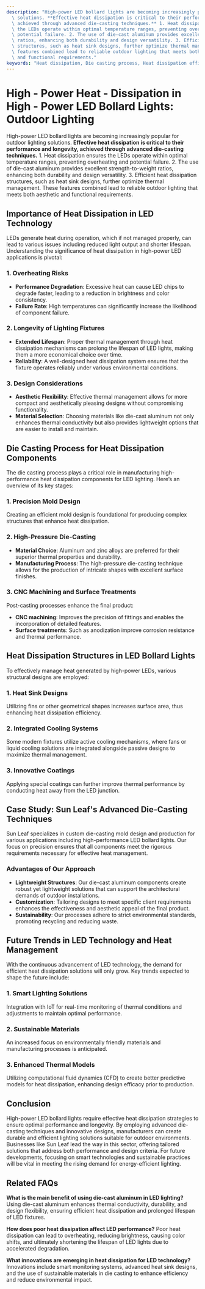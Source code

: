 ```yaml
---
description: "High-power LED bollard lights are becoming increasingly popular for outdoor lighting\
  \ solutions. **Effective heat dissipation is critical to their performance and longevity,\
  \ achieved through advanced die-casting techniques.** 1. Heat dissipation ensures\
  \ the LEDs operate within optimal temperature ranges, preventing overheating and\
  \ potential failure. 2. The use of die-cast aluminum provides excellent strength-to-weight\
  \ ratios, enhancing both durability and design versatility. 3. Efficient heat dissipation\
  \ structures, such as heat sink designs, further optimize thermal management. These\
  \ features combined lead to reliable outdoor lighting that meets both aesthetic\
  \ and functional requirements."
keywords: "Heat dissipation, Die casting process, Heat dissipation efficiency, Die-cast aluminum"
---
```

# High - Power Heat - Dissipation in High - Power LED Bollard Lights: Outdoor Lighting

High-power LED bollard lights are becoming increasingly popular for outdoor lighting solutions. **Effective heat dissipation is critical to their performance and longevity, achieved through advanced die-casting techniques.** 1. Heat dissipation ensures the LEDs operate within optimal temperature ranges, preventing overheating and potential failure. 2. The use of die-cast aluminum provides excellent strength-to-weight ratios, enhancing both durability and design versatility. 3. Efficient heat dissipation structures, such as heat sink designs, further optimize thermal management. These features combined lead to reliable outdoor lighting that meets both aesthetic and functional requirements.

## Importance of Heat Dissipation in LED Technology

LEDs generate heat during operation, which if not managed properly, can lead to various issues including reduced light output and shorter lifespan. Understanding the significance of heat dissipation in high-power LED applications is pivotal:

### 1. Overheating Risks
- **Performance Degradation**: Excessive heat can cause LED chips to degrade faster, leading to a reduction in brightness and color consistency.
- **Failure Rate**: High temperatures can significantly increase the likelihood of component failure.

### 2. Longevity of Lighting Fixtures
- **Extended Lifespan**: Proper thermal management through heat dissipation mechanisms can prolong the lifespan of LED lights, making them a more economical choice over time.
- **Reliability**: A well-designed heat dissipation system ensures that the fixture operates reliably under various environmental conditions.

### 3. Design Considerations
- **Aesthetic Flexibility**: Effective thermal management allows for more compact and aesthetically pleasing designs without compromising functionality.
- **Material Selection**: Choosing materials like die-cast aluminum not only enhances thermal conductivity but also provides lightweight options that are easier to install and maintain.

## Die Casting Process for Heat Dissipation Components

The die casting process plays a critical role in manufacturing high-performance heat dissipation components for LED lighting. Here’s an overview of its key stages:

### 1. Precision Mold Design
Creating an efficient mold design is foundational for producing complex structures that enhance heat dissipation. 

### 2. High-Pressure Die-Casting
- **Material Choice**: Aluminum and zinc alloys are preferred for their superior thermal properties and durability.
- **Manufacturing Process**: The high-pressure die-casting technique allows for the production of intricate shapes with excellent surface finishes.

### 3. CNC Machining and Surface Treatments
Post-casting processes enhance the final product:
- **CNC machining**: Improves the precision of fittings and enables the incorporation of detailed features.
- **Surface treatments**: Such as anodization improve corrosion resistance and thermal performance.

## Heat Dissipation Structures in LED Bollard Lights

To effectively manage heat generated by high-power LEDs, various structural designs are employed:

### 1. Heat Sink Designs 
Utilizing fins or other geometrical shapes increases surface area, thus enhancing heat dissipation efficiency.

### 2. Integrated Cooling Systems
Some modern fixtures utilize active cooling mechanisms, where fans or liquid cooling solutions are integrated alongside passive designs to maximize thermal management.

### 3. Innovative Coatings
Applying special coatings can further improve thermal performance by conducting heat away from the LED junction.

## Case Study: Sun Leaf's Advanced Die-Casting Techniques

Sun Leaf specializes in custom die-casting mold design and production for various applications including high-performance LED bollard lights. Our focus on precision ensures that all components meet the rigorous requirements necessary for effective heat management. 

### Advantages of Our Approach
- **Lightweight Structures**: Our die-cast aluminum components create robust yet lightweight solutions that can support the architectural demands of outdoor installations.
- **Customization**: Tailoring designs to meet specific client requirements enhances the effectiveness and aesthetic appeal of the final product.
- **Sustainability**: Our processes adhere to strict environmental standards, promoting recycling and reducing waste.

## Future Trends in LED Technology and Heat Management

With the continuous advancement of LED technology, the demand for efficient heat dissipation solutions will only grow. Key trends expected to shape the future include:

### 1. Smart Lighting Solutions
Integration with IoT for real-time monitoring of thermal conditions and adjustments to maintain optimal performance.

### 2. Sustainable Materials
An increased focus on environmentally friendly materials and manufacturing processes is anticipated.

### 3. Enhanced Thermal Models
Utilizing computational fluid dynamics (CFD) to create better predictive models for heat dissipation, enhancing design efficacy prior to production.

## Conclusion

High-power LED bollard lights require effective heat dissipation strategies to ensure optimal performance and longevity. By employing advanced die-casting techniques and innovative designs, manufacturers can create durable and efficient lighting solutions suitable for outdoor environments. Businesses like Sun Leaf lead the way in this sector, offering tailored solutions that address both performance and design criteria. For future developments, focusing on smart technologies and sustainable practices will be vital in meeting the rising demand for energy-efficient lighting.

## Related FAQs

**What is the main benefit of using die-cast aluminum in LED lighting?**
Using die-cast aluminum enhances thermal conductivity, durability, and design flexibility, ensuring efficient heat dissipation and prolonged lifespan of LED fixtures.

**How does poor heat dissipation affect LED performance?**
Poor heat dissipation can lead to overheating, reducing brightness, causing color shifts, and ultimately shortening the lifespan of LED lights due to accelerated degradation.

**What innovations are emerging in heat dissipation for LED technology?**
Innovations include smart monitoring systems, advanced heat sink designs, and the use of sustainable materials in die casting to enhance efficiency and reduce environmental impact.
